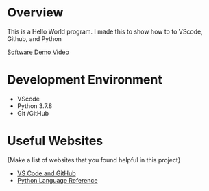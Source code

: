 # Overview



This is a Hello World program. I made this to show how to to VScode, Github, and Python


[Software Demo Video](http://youtube.link.goes.here)

# Development Environment

* VScode
* Python 3.7.8
* Git /GitHub


# Useful Websites

{Make a list of websites that you found helpful in this project}
* [VS Code and GitHub](https://code.visualstudio.com/docs/editor/github)
* [Python Language Reference](https://docs.python.org/3.7/reference/index.htmle)
